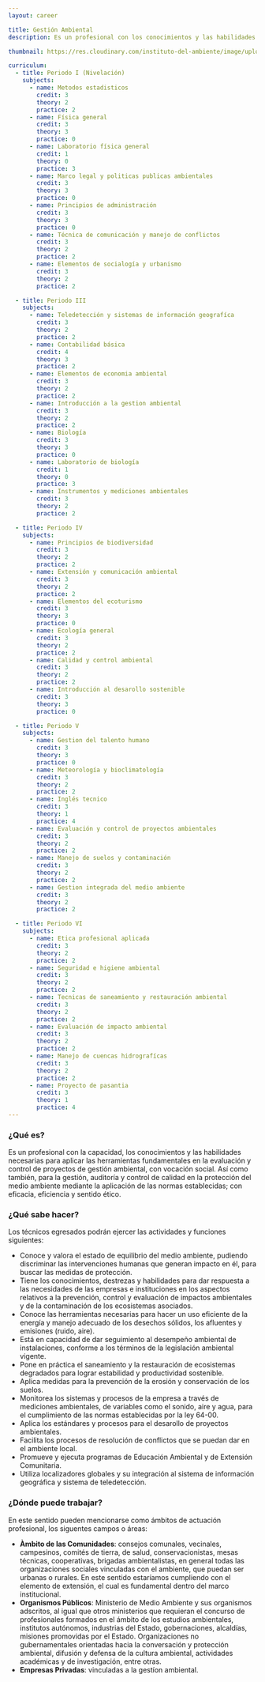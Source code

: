 ```yaml
---
layout: career

title: Gestión Ambiental
description: Es un profesional con los conocimientos y las habilidades necesarias para aplicar las herramientas fundamentales en la evaluación y control de proyectos de gestión ambiental, con vocación social.

thumbnail: https://res.cloudinary.com/instituto-del-ambiente/image/upload/pages/gestion-ambiental.jpg

curriculum:
  - title: Periodo I (Nivelación)
    subjects:
      - name: Metodos estadisticos
        credit: 3
        theory: 2
        practice: 2
      - name: Física general
        credit: 3
        theory: 3
        practice: 0
      - name: Laboratorio física general
        credit: 1
        theory: 0
        practice: 3
      - name: Marco legal y politicas publicas ambientales
        credit: 3
        theory: 3
        practice: 0
      - name: Principios de administración
        credit: 3
        theory: 3
        practice: 0
      - name: Técnica de comunicación y manejo de conflictos
        credit: 3
        theory: 2
        practice: 2
      - name: Elementos de socialogía y urbanismo
        credit: 3
        theory: 2
        practice: 2

  - title: Periodo III
    subjects:
      - name: Teledetección y sistemas de información geografíca
        credit: 3
        theory: 2
        practice: 2
      - name: Contabilidad básica
        credit: 4
        theory: 3
        practice: 2
      - name: Elementos de economia ambiental
        credit: 3
        theory: 2
        practice: 2
      - name: Introducción a la gestion ambiental
        credit: 3
        theory: 2
        practice: 2
      - name: Biología
        credit: 3
        theory: 3
        practice: 0
      - name: Laboratorio de biología
        credit: 1
        theory: 0
        practice: 3
      - name: Instrumentos y mediciones ambientales
        credit: 3
        theory: 2
        practice: 2

  - title: Periodo IV
    subjects:
      - name: Principios de biodiversidad
        credit: 3
        theory: 2
        practice: 2
      - name: Extensión y comunicación ambiental
        credit: 3
        theory: 2
        practice: 2
      - name: Elementos del ecoturismo 
        credit: 3
        theory: 3
        practice: 0
      - name: Ecología general
        credit: 3
        theory: 2
        practice: 2
      - name: Calidad y control ambiental
        credit: 3
        theory: 2
        practice: 2
      - name: Introducción al desarollo sostenible
        credit: 3
        theory: 3
        practice: 0

  - title: Periodo V
    subjects:
      - name: Gestion del talento humano
        credit: 3
        theory: 3
        practice: 0
      - name: Meteorología y bioclimatología
        credit: 3
        theory: 2
        practice: 2
      - name: Inglés tecnico
        credit: 3
        theory: 1
        practice: 4
      - name: Evaluación y control de proyectos ambientales
        credit: 3
        theory: 2
        practice: 2
      - name: Manejo de suelos y contaminación
        credit: 3
        theory: 2
        practice: 2
      - name: Gestion integrada del medio ambiente
        credit: 3
        theory: 2
        practice: 2

  - title: Periodo VI
    subjects:
      - name: Etica profesional aplicada
        credit: 3
        theory: 2
        practice: 2
      - name: Seguridad e higiene ambiental
        credit: 3
        theory: 2
        practice: 2
      - name: Tecnicas de saneamiento y restauración ambiental
        credit: 3
        theory: 2
        practice: 2
      - name: Evaluación de impacto ambiental
        credit: 3
        theory: 2
        practice: 2
      - name: Manejo de cuencas hidrografícas
        credit: 3
        theory: 2
        practice: 2
      - name: Proyecto de pasantia
        credit: 3
        theory: 1
        practice: 4
---
```


<h3 class="text-black text-2xl mb-4">¿Qué es?</h3>
Es un profesional con la capacidad, los conocimientos y las habilidades necesarias para aplicar las herramientas fundamentales en la evaluación y control de proyectos de gestión ambiental, con vocación social. Así como también, para la gestión, auditoría y control de calidad en la protección del medio ambiente mediante la aplicación de las normas establecidas; con eficacia, eficiencia y sentido ético.

<h3 class="text-black text-2xl my-4">¿Qué sabe hacer?</h3>
Los técnicos egresados podrán ejercer las actividades y funciones siguientes:

* Conoce y valora el estado de equilibrio del medio ambiente, pudiendo discriminar las intervenciones humanas que generan impacto en él, para buscar las medidas de protección.
* Tiene los conocimientos, destrezas y habilidades para dar respuesta a las necesidades de las empresas e instituciones en los aspectos relativos a la prevención, control y evaluación de impactos ambientales y de la contaminación de los ecosistemas asociados.
* Conoce las herramientas necesarias para hacer un uso eficiente de la energía y manejo adecuado de los desechos sólidos, los afluentes y emisiones (ruido, aire).
* Está en capacidad de dar seguimiento al desempeño ambiental de instalaciones, conforme a los términos de la legislación ambiental vigente.
* Pone en práctica el saneamiento y la restauración de ecosistemas degradados para lograr estabilidad y productividad sostenible.
* Aplica medidas para la prevención de la erosión y conservación de los suelos.
* Monitorea los sistemas y procesos de la empresa a través de mediciones ambientales, de variables como el sonido, aire y agua, para el cumplimiento de las normas establecidas por la ley 64-00.
* Aplica los estándares y procesos para el desarollo de proyectos ambientales.
* Facilita los procesos de resolución de conflictos que se puedan dar en el ambiente local.
* Promueve y ejecuta programas de Educación Ambiental y de Extensión Comunitaria.
* Utiliza localizadores globales y su integración al sistema de información geográfica y sistema de teledetección.

<h3 class="text-black text-2xl my-4">¿Dónde puede trabajar?</h3>

En este sentido pueden mencionarse como ámbitos de actuación profesional, los siguentes campos o áreas:

* **Àmbito de las Comunidades**: consejos comunales, vecinales, campesinos, comités de tierra, de salud, conservacionistas, mesas técnicas, cooperativas, brigadas ambientalistas, en general todas las organizaciones sociales vinculadas con el ambiente, que puedan ser urbanas o rurales. En este sentido estaríamos cumpliendo con el elemento de extensión, el cual es fundamental dentro del marco institucional.
* **Organismos Públicos**: Ministerio de Medio Ambiente y sus organismos adscritos, al igual que otros ministerios que requieran el concurso de profesionales formados en el ámbito de los estudios ambientales, institutos autónomos, industrias del Estado, gobernaciones, alcaldías, misiones promovidas por el Estado. Organizaciones no gubernamentales orientadas hacia la conversación y protección ambiental, difusión y defensa de la cultura ambiental, actividades académicas y de investigación, entre otras.
* **Empresas Privadas**: vinculadas a la gestíon ambiental.